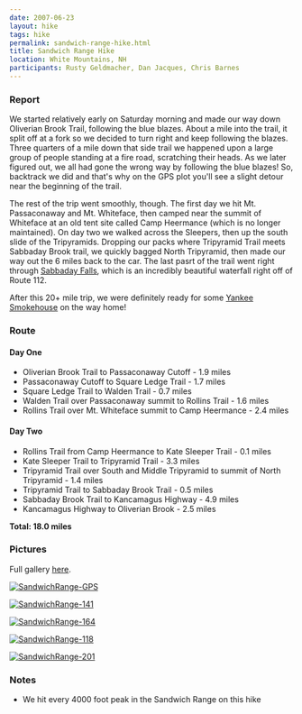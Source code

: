 ```yaml
---
date: 2007-06-23
layout: hike
tags: hike
permalink: sandwich-range-hike.html
title: Sandwich Range Hike
location: White Mountains, NH
participants: Rusty Geldmacher, Dan Jacques, Chris Barnes
---
```


### Report

We started relatively early on Saturday morning and made our way down Oliverian Brook Trail, following the blue blazes. About a mile into the trail, it split off at a fork so we decided to turn right and keep following the blazes. Three quarters of a mile down that side trail we happened upon a large group of people standing at a fire road, scratching their heads. As we later figured out, we all had gone the wrong way by following the blue blazes! So, backtrack we did and that's why on the GPS plot you'll see a slight detour near the beginning of the trail.

The rest of the trip went smoothly, though. The first day we hit Mt. Passaconaway and Mt. Whiteface, then camped near the summit of Whiteface at an old tent site called Camp Heermance (which is no longer maintained). On day two we walked across the Sleepers, then up the south slide of the Tripyramids. Dropping our packs where Tripyramid Trail meets Sabbaday Brook trail, we quickly bagged North Tripyramid, then made our way out the 6 miles back to the car. The last pasrt of the trail went right through [Sabbaday Falls](http://www.northeastwaterfalls.com/waterfall.php?num=418&p=0), which is an incredibly beautiful waterfall right off of Route 112.

After this 20+ mile trip, we were definitely ready for some [Yankee Smokehouse](http://www.yankeesmokehouse.com/) on the way home!

### Route

#### Day One

  * Oliverian Brook Trail to Passaconaway Cutoff - 1.9 miles
  * Passaconaway Cutoff to Square Ledge Trail - 1.7 miles
  * Square Ledge Trail to Walden Trail - 0.7 miles
  * Walden Trail over Passaconaway summit to Rollins Trail - 1.6 miles
  * Rollins Trail over Mt. Whiteface summit to Camp Heermance - 2.4 miles

#### Day Two

  * Rollins Trail from Camp Heermance to Kate Sleeper Trail - 0.1 miles
  * Kate Sleeper Trail to Tripyramid Trail - 3.3 miles
  * Tripyramid Trail over South and Middle Tripyramid to summit of North Tripyramid - 1.4 miles
  * Tripyramid Trail to Sabbaday Brook Trail - 0.5 miles
  * Sabbaday Brook Trail to Kancamagus Highway - 4.9 miles
  * Kancamagus Highway to Oliverian Brook - 2.5 miles

**Total: 18.0 miles**

### Pictures

Full gallery [here](http://www.flickr.com/photos/geldmacher/sets/72157600595102879/).

[![SandwichRange-GPS](http://farm2.static.flickr.com/1178/690251864_770809561a.jpg)](http://www.flickr.com/photos/geldmacher/690251864/)

[![SandwichRange-141](http://farm2.static.flickr.com/1268/688958771_2f8fa30031.jpg)](http://www.flickr.com/photos/geldmacher/688958771/)

[![SandwichRange-164](http://farm2.static.flickr.com/1272/688998849_ea29385e7e.jpg)](http://www.flickr.com/photos/geldmacher/688998849/)

[![SandwichRange-118](http://farm2.static.flickr.com/1418/689799660_b1c67dbf57.jpg)](http://www.flickr.com/photos/geldmacher/689799660/)

[![SandwichRange-201](http://farm2.static.flickr.com/1230/689385115_ac74072aeb.jpg)](http://www.flickr.com/photos/geldmacher/689385115/)

### Notes

  * We hit every 4000 foot peak in the Sandwich Range on this hike


